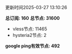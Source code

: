 更新时间2025-03-27 13:10:26

**总订阅: 160**
**总节点: 31600**
- vless节点: 11465
- hysteria2节点: 2

**google ping有效节点: 492**
